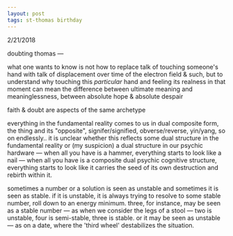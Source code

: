 ```yaml
---
layout: post
tags: st-thomas birthday
---
```

2/21/2018

doubting thomas —

what one wants to know is not how to replace talk of touching someone's hand with talk of displacement over time of the electron field & such, but to understand why touching this *particular* hand and feeling its realness in that moment can mean the difference between ultimate meaning and meaninglessness, between absolute hope & absolute despair

faith & doubt are aspects of the same archetype

everything in the fundamental reality comes to us in dual composite form, the thing and its "opposite", signifer/signified, obverse/reverse, yin/yang, so on endlessly.. it is unclear whether this reflects some dual structure in the fundamental reality or (my suspicion) a dual structure in our psychic hardware — when all you have is a hammer, everything starts to look like a nail — when all you have is a composite dual psychic cognitive structure, everything starts to look like it carries the seed of its own destruction and rebirth within it.

sometimes a number or a solution is seen as unstable and sometimes it is seen as stable. if it is unstable, it is always trying to resolve to some stable number, roll down to an energy minimum. three, for instance, may be seen as a stable number — as when we consider the legs of a stool — two is unstable, four is semi-stable, three is stable. or it may be seen as unstable — as on a date, where the 'third wheel' destabilizes the situation.
